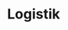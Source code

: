 ---
id: 43
title : Logistik
linkurl: https://drive.google.com/drive/folders/1gTF5KpIIcZNpXumhdpmex2F_EwxTqV4F?usp=sharing
fitur: aspekpajak
category: aspekpajak
createdTime : 31/07/2019
modifiedTime : 26/12/2019
topik: Versi Lengkap
img: trolley.png
---